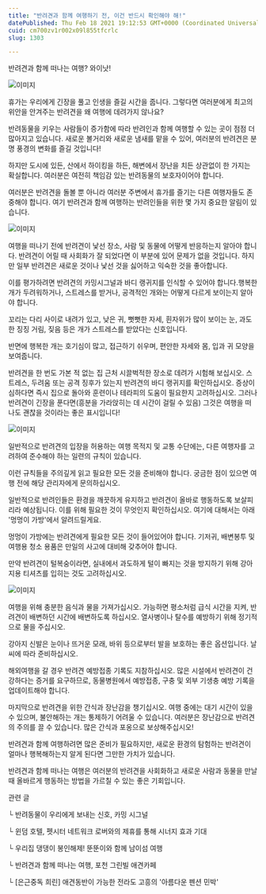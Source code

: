 ```yaml
---
title: "반려견과 함께 여행하기 전, 이건 반드시 확인해야 해!"
datePublished: Thu Feb 18 2021 19:12:53 GMT+0000 (Coordinated Universal Time)
cuid: cm700zv1r002x09l855tfcrlc
slug: 1303

---
```



반려견과 함께 떠나는 여행? 와이낫!

![이미지](https://cdn.hashnode.com/res/hashnode/image/upload/v1739250751041/d80771b2-0b14-48eb-bb48-ea3b538ad2e1.jpeg)

휴가는 우리에게 긴장을 풀고 인생을 즐길 시간을 줍니다. 그렇다면 여러분에게 최고의 위안을 안겨주는 반려견을 왜 여행에 데려가지 않나요?

반려동물을 키우는 사람들이 증가함에 따라 반려인과 함께 여행할 수 있는 곳이 점점 더 많아지고 있습니다. 새로운 볼거리와 새로운 냄새를 맡을 수 있어, 여러분의 반려견은 분명 풍경의 변화를 즐길 것입니다!

하지만 도시에 있든, 산에서 하이킹을 하든, 해변에서 장난을 치든 상관없이 한 가지는 확실합니다. 여러분은 여전히 책임감 있는 반려동물의 보호자이어야 합니다.

여러분은 반려견을 돌볼 뿐 아니라 여러분 주변에서 휴가를 즐기는 다른 여행자들도 존중해야 합니다. 여기 반려견과 함께 여행하는 반려인들을 위한 몇 가지 중요한 알림이 있습니다.

![이미지](https://cdn.hashnode.com/res/hashnode/image/upload/v1739250753382/8e52d8d4-9b4f-405b-8d1b-60c3122a02fa.jpeg)

여행을 떠나기 전에 반려견이 낯선 장소, 사람 및 동물에 어떻게 반응하는지 알아야 합니다. 반려견이 어릴 때 사회화가 잘 되었다면 이 부분에 있어 문제가 없을 것입니다. 하지만 일부 반려견은 새로운 것이나 낯선 것을 싫어하고 익숙한 것을 좋아합니다.

이를 평가하려면 반려견의 카밍시그널과 바디 랭귀지를 인식할 수 있어야 합니다.행복한 개가 두려워하거나, 스트레스를 받거나, 공격적인 개와는 어떻게 다르게 보이는지 알아야 합니다.

꼬리는 다리 사이로 내려가 있고, 낮은 귀, 뻣뻣한 자세, 흰자위가 많이 보이는 눈, 과도한 징징 거림, 짖음 등은 개가 스트레스를 받았다는 신호입니다.

반면에 행복한 개는 호기심이 많고, 접근하기 쉬우며, 편안한 자세와 몸, 입과 귀 모양을 보여줍니다.

반려견을 한 번도 가본 적 없는 집 근처 시끌벅적한 장소로 데려가 시험해 보십시오. 스트레스, 두려움 또는 공격 징후가 있는지 반려견의 바디 랭귀지를 확인하십시오. 증상이 심하다면 즉시 집으로 돌아와 훈련이나 테라피의 도움이 필요한지 고려하십시오. 그러나 반려견이 긴장을 푼다면(흥분을 가라앉히는 데 시간이 걸릴 수 있음) 그것은 여행을 떠나도 괜찮을 것이라는 좋은 표시입니다!

![이미지](https://cdn.hashnode.com/res/hashnode/image/upload/v1739250755468/787cb978-b98f-4e70-b5bf-e9a1e498abbc.jpeg)

일반적으로 반려견의 입장을 허용하는 여행 목적지 및 교통 수단에는, 다른 여행자를 고려하여 준수해야 하는 일련의 규칙이 있습니다.

이런 규칙들을 주의깊게 읽고 필요한 모든 것을 준비해야 합니다. 궁금한 점이 있으면 여행 전에 해당 관리자에게 문의하십시오.

일반적으로 반려인들은 환경을 깨끗하게 유지하고 반려견이 올바로 행동하도록 보살피리라 예상됩니다. 이를 위해 필요한 것이 무엇인지 확인하십시오. 여기에 대해서는 아래 '멍멍이 가방'에서 알려드릴게요.

멍멍이 가방에는 반려견에게 필요한 모든 것이 들어있어야 합니다. 기저귀, 배변봉투 및 여행용 청소 용품은 만일의 사고에 대비해 갖추어야 합니다.

만약 반려견이 털복숭이라면, 실내에서 과도하게 털이 빠지는 것을 방지하기 위해 강아지용 티셔츠를 입히는 것도 고려하십시오.

![이미지](https://cdn.hashnode.com/res/hashnode/image/upload/v1739250757923/3cf70cb6-060e-4736-a232-9ed6c007bb3a.jpeg)

여행을 위해 충분한 음식과 물을 가져가십시오. 가능하면 평소처럼 급식 시간을 지켜, 반려견이 배변하던 시간에 배변하도록 하십시오. 열사병이나 탈수를 예방하기 위해 정기적으로 물을 주십시오.

강아지 신발은 눈이나 뜨거운 모래, 바위 등으로부터 발을 보호하는 좋은 옵션입니다. 날씨에 따라 준비하십시오.

해외여행을 갈 경우 반려견 예방접종 기록도 지참하십시오. 많은 시설에서 반려견이 건강하다는 증거를 요구하므로, 동물병원에서 예방접종, 구충 및 외부 기생충 예방 기록을 업데이트해야 합니다.

마지막으로 반려견을 위한 간식과 장난감을 챙기십시오. 여행 중에는 대기 시간이 있을 수 있으며, 불안해하는 개는 통제하기 어려울 수 있습니다. 여러분은 장난감으로 반려견의 주의를 끌 수 있습니다. 많은 간식과 포옹으로 보상해주십시오!

반려견과 함께 여행하려면 많은 준비가 필요하지만, 새로운 환경의 탐험하는 반려견이 얼마나 행복해하는지 알게 된다면 그만한 가치가 있습니다.

반려견과 함께 떠나는 여행은 여러분의 반려견을 사회화하고 새로운 사람과 동물을 만날 때 올바르게 행동하는 방법을 가르칠 수 있는 좋은 기회입니다.

관련 글

└ 반려동물이 우리에게 보내는 신호, 카밍 시그널

└ 윈덤 호텔, 펫시터 네트워크 로버와의 제휴를 통해 시너지 효과 기대

└ 우리집 댕댕이 봉인해제! 뚠뚠이와 함께 남이섬 여행

└ 반려견과 함께 떠나는 여행, 포천 그린빌 애견카페

└ [은근중독 희린] 애견동반이 가능한 전라도 고흥의 '아름다운 펜션 민박'